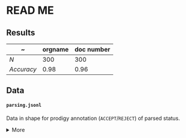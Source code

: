 # READ ME

## Results

 ~|orgname | doc number
---|---|---
*N* | 300| 300
*Accuracy*|0.98 | 0.96

## Data

#### `parsing.jsonl`

Data in shape for prodigy annotation (`ACCEPT`/`REJECT`) of parsed status.

<details><summary>More</summary>

```bash
python cli/patcit-cli.py models data contextualize-spans validation/intext/patent_detect/detect.corr.jsonl >> validation/intext/patent_parsing/parsing.jsonl
```

</details>
